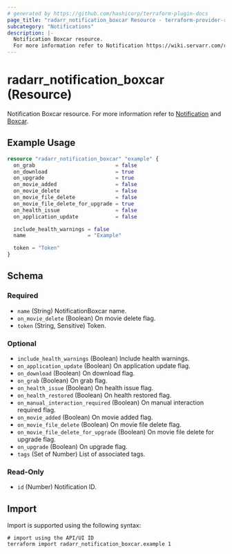 ```yaml
---
# generated by https://github.com/hashicorp/terraform-plugin-docs
page_title: "radarr_notification_boxcar Resource - terraform-provider-radarr"
subcategory: "Notifications"
description: |-
  Notification Boxcar resource.
  For more information refer to Notification https://wiki.servarr.com/radarr/settings#connect and Boxcar https://wiki.servarr.com/radarr/supported#boxcar.
---
```


# radarr_notification_boxcar (Resource)

<!-- subcategory:Notifications -->
Notification Boxcar resource.
For more information refer to [Notification](https://wiki.servarr.com/radarr/settings#connect) and [Boxcar](https://wiki.servarr.com/radarr/supported#boxcar).

## Example Usage

```terraform
resource "radarr_notification_boxcar" "example" {
  on_grab                          = false
  on_download                      = true
  on_upgrade                       = true
  on_movie_added                   = false
  on_movie_delete                  = false
  on_movie_file_delete             = false
  on_movie_file_delete_for_upgrade = true
  on_health_issue                  = false
  on_application_update            = false

  include_health_warnings = false
  name                    = "Example"

  token = "Token"
}
```

<!-- schema generated by tfplugindocs -->
## Schema

### Required

- `name` (String) NotificationBoxcar name.
- `on_movie_delete` (Boolean) On movie delete flag.
- `token` (String, Sensitive) Token.

### Optional

- `include_health_warnings` (Boolean) Include health warnings.
- `on_application_update` (Boolean) On application update flag.
- `on_download` (Boolean) On download flag.
- `on_grab` (Boolean) On grab flag.
- `on_health_issue` (Boolean) On health issue flag.
- `on_health_restored` (Boolean) On health restored flag.
- `on_manual_interaction_required` (Boolean) On manual interaction required flag.
- `on_movie_added` (Boolean) On movie added flag.
- `on_movie_file_delete` (Boolean) On movie file delete flag.
- `on_movie_file_delete_for_upgrade` (Boolean) On movie file delete for upgrade flag.
- `on_upgrade` (Boolean) On upgrade flag.
- `tags` (Set of Number) List of associated tags.

### Read-Only

- `id` (Number) Notification ID.

## Import

Import is supported using the following syntax:

```shell
# import using the API/UI ID
terraform import radarr_notification_boxcar.example 1
```
